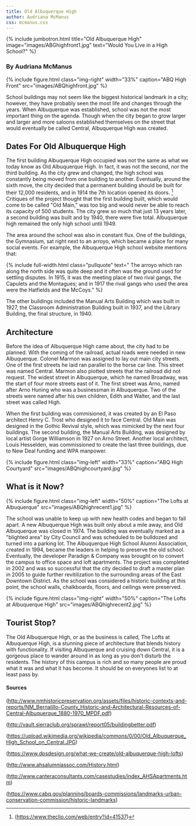 ```yaml
---
title: Old Albuquerque High
author: Audriana McManus
css: mcmanus.css
---
```


{% include jumbotron.html
title="Old Albuquerque High"
image="images/ABGhighfront1.jpg"
text="Would You Live in a High School?"
%} 

### By Audriana McManus  

{% include figure.html
  class="img-right"
  width="33%"
  caption="ABQ High Front"
  src="images/ABQhighfront.jpg"
%}

 School buildings may not seem like the biggest historical landmark in a city; however, they have probably seen the most life and changes through the years. When Albuquerque was established, school was not the most important thing on the agenda. Though when the city began to grow larger and larger and more saloons established themselves on the street that would eventually be called Central, Albuquerque High was created.

## Dates For Old Albuquerque High

The first building Albuquerque High occupied was not the same as what we today know as Old Albuquerque High. In fact, it was not the second, nor the third building. As the city grew and changed, the high school was constantly being moved from one building to another. Eventually, around the sixth move, the city decided that a permanent building should be built for their 12,000 residents, and in 1914 the 7th location opened its doors. [^batman] Critiques of the project thought that the first building built, which would come to be called "Old Main," was too big and would never be able to reach its capacity of 500 students. The city grew so much that just 13 years later, a second building was built and by 1940, there were five total. Albuquerque high remained the only high school until 1949.

The area around the school was also in constant flux. One of the buildings, the Gymnasium, sat right next to an arroyo, which became a place for many social events. For example, the Albuquerque High school website mentions that:

{% include full-width.html
  class="pullquote"
  text=" The arroyo which ran along the north side was quite deep and it often was the ground used for settling disputes. In 1915, it was the meeting place of two rival gangs, the Capulets and the Montagues; and in 1917 the rival gangs who used the area were the Hatfields and the McCoys."
%}

The other buildings included the Manual Arts Building which was built in 1927, the Classroom Administration Building built in 1937, and the Library Building, the final structure, in 1940.


## Architecture

Before the idea of Albuquerque High came about, the city had to be planned. With the coming of the railroad, actual roads were needed in new Albuquerque. Colonel Marmon was assigned to lay out main city streets. One of the first streets he laid ran parallel to the horse car line. This street was named Central. Marmon also plotted streets that the railroad did not request. The widest street in Albuquerque, which he named Broadway, was the start of four more streets east of it. The first street was Arno, named after Arno Huning who was a businessman in Albuquerque. Two of the streets were named after his own children, Edith and Walter, and the last street was called High.

When the first building was commisioned, it was created by an El Paso architect Henry C. Trost who designed it to face Central. Old Main was designed in the Gothic Revival style, which was mimicked by the next four buildings. The second building, the Manual Arts Building, was designed by local artist Gorge Williamson in 1927 on Arno Street. Another local architect, Louis Hesselden, was commissioned to create the last three buildings, due to New Deal funding and WPA manpower.

{% include figure.html
class="img-left"
width="33%"
caption="ABQ High Courtyard"
src="images/ABQhighcourtyard.jpg"
%}


## What is it Now?

{% include figure.html
class="img-left"
width="50%"
caption="The Lofts at Albuquerque"
src="images/ABQhighrecent1.jpg"
%}

The school was unable to keep up with new health codes and began to fall apart. A new Albuquerque High was built only about a mile away, and Old Albuquerque was closed in 1974. The building was eventually marked as a "blighted area" by City Council and was scheduled to be bulldozed and turned into a parking lot. The Albuquerque High School Alumni Association, created in 1994, became the leaders in helping to preserve the old school. Eventually, the developer Paradign & Company was brought on to convert the campus to office space and loft apartments. The project was completed in 2002 and was so successful that the city decided to draft a master plan in 2005 to guide further revitilization to the surrounding areas of the East Downtown District. As the school was considered a historic building at this point, the school walls, chalkboards, floors, and ceilings were preserved.  

{% include figure.html
class="img-right"
width="50%"
caption="The Lofts at Albuquerque High"
src="images/ABQhighrecent2.jpg"
%}

## Tourist Stop?

The Old Albuquerque High, or as the business is called, The Lofts at Albuquerque High, is a stunning piece of architecture that blends history with functionality. If visiting Albuquerque and cruising down Central, it is a gorgeous place to wander around in as long as you don't disturb the residents. The history of this campus is rich and so many people are proud what it was and what it has become. It should be on everyones list to at least pass by.

#### Sources

(http://www.nmhistoricpreservation.org/assets/files/historic-contexts-and-reports/NM_Bernalillo-County_Historic-and-Architectural-Resources-of-Central-Albuquerque_1880-1970_MPDF.pdf)

(http://vault.sierraclub.org/sprawl/report05/buildingbetter.pdf)

(https://upload.wikimedia.org/wikipedia/commons/0/00/Old_Albuquerque_High_School_on_Central.JPG)

(https://www.dpsdesign.org/what-we-create/old-albuquerque-high-lofts)

[^batman]: (https://www.theclio.com/web/entry?id=41537)

(http://www.ahsalumniassoc.com/History.html)

(http://www.canteraconsultants.com/casestudies/index_AHSApartments.htm)

(https://www.cabq.gov/planning/boards-commissions/landmarks-urban-conservation-commission/historic-landmarks)
